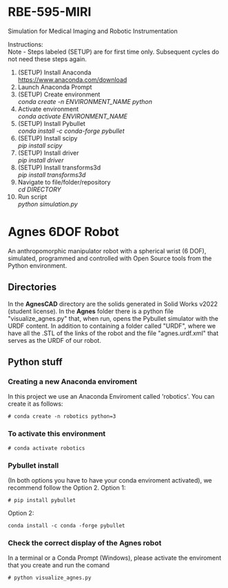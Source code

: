 # RBE-595-MIRI
Simulation for Medical Imaging and Robotic Instrumentation

Instructions:<br />
Note - Steps labeled (SETUP) are for first time only. Subsequent cycles do not need these steps again.<br />
1. (SETUP) Install Anaconda<br />
    https://www.anaconda.com/download
2. Launch Anaconda Prompt
3. (SETUP) Create environment<br />
    *conda create -n ENVIRONMENT_NAME python*
4. Activate environment<br />
    *conda activate ENVIRONMENT_NAME*
5. (SETUP) Install Pybullet<br />
    *conda install -c conda-forge pybullet*
6. (SETUP) Install scipy<br />
    *pip install scipy*
7. (SETUP) Install driver<br />
    *pip install driver*
8. (SETUP) Install transforms3d<br />
    *pip install transforms3d*
9. Navigate to file/folder/repository<br />
    *cd DIRECTORY*
10. Run script<br />
    *python simulation.py*




# Agnes 6DOF Robot

An anthropomorphic manipulator robot with a spherical wrist (6 DOF), simulated, programmed and controlled with Open Source tools from the Python environment.

## Directories

In the **AgnesCAD** directory are the solids generated in Solid Works v2022 (student license).
In the **Agnes** folder there is a python file "visualize_agnes.py" that, when run, opens the Pybullet simulator with the URDF content. In addition to containing
  a folder called "URDF", where we have all the .STL of the links of the robot and the file "agnes.urdf.xml" that serves as the URDF of our robot.

## Python stuff

### Creating a new Anaconda enviroment

In this project we use an Anaconda Enviroment called 'robotics'. You can create it as follows:

```
# conda create -n robotics python=3
```

### To activate this environment

```
# conda activate robotics
```

### Pybullet install

(In both options you have to have your conda enviroment activated), we recommend follow the Option 2.
Option 1:

```
# pip install pybullet
```

Option 2:

```
conda install -c conda -forge pybullet
```

### Check the correct display of the Agnes robot

In a terminal or a Conda Prompt (Windows), please activate the enviroment that you create and run the comand

```
# python visualize_agnes.py
```
